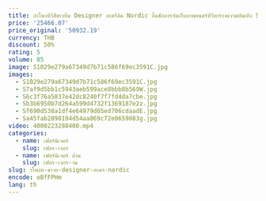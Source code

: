 ```yaml
---
title: ลําโพงทีวีสีขาวยืน Designer อะคริลิค Nordic ลิ้นชักการจัดเก็บภาพยนตร์ทีวีตารางความบันเทิง Suporte Para ทีวีเฟอร์นิเจอร์ Salon
price: '25466.07'
price_original: '50932.19'
currency: THB
discount: 50%
rating: 5
volume: 85
image: S1029e279a67349d7b71c586f69ec3591C.jpg
images:
  - S1029e279a67349d7b71c586f69ec3591C.jpg
  - S7af9d5bb1c5943aeb599ace8bbb8b569W.jpg
  - S6c3f76a5837e42dc8240f7f7fd4da7cbe.jpg
  - Sb3b6950b7d264a599d4732f1369187e2z.jpg
  - Sf690d538a1df4e64979d05ed706cdaadE.jpg
  - Sa45fab2890194d54aa869c72e0659083g.jpg
video: 4000223288400.mp4
categories:
  - name: เฟอร์นิเจอร์
    slug: เฟอร-เจอร
  - name: เฟอร์นิเจอร์ บ้าน
    slug: เฟอร-เจอร-าน
slug: าโพงท-ขาวย-designer-อะคร-nordic
encode: oBfFPHm
lang: th
---
```

  